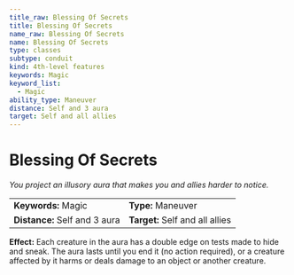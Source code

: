 ```yaml
---
title_raw: Blessing Of Secrets
title: Blessing Of Secrets
name_raw: Blessing Of Secrets
name: Blessing Of Secrets
type: classes
subtype: conduit
kind: 4th-level features
keywords: Magic
keyword_list:
  - Magic
ability_type: Maneuver
distance: Self and 3 aura
target: Self and all allies
---
```


# Blessing Of Secrets

*You project an illusory aura that makes you and allies harder to notice.*

|                               |                                 |
| :---------------------------- | :------------------------------ |
| **Keywords:** Magic           | **Type:** Maneuver              |
| **Distance:** Self and 3 aura | **Target:** Self and all allies |

**Effect:** Each creature in the aura has a double edge on tests made to hide and sneak. The aura lasts until you end it (no action required), or a creature affected by it harms or deals damage to an object or another creature.
